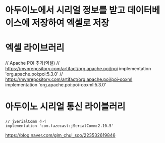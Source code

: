 # 아두이노에서 시리얼 정보를 받고 데이터베이스에 저장하여 엑셀로 저장

# 엑셀 라이브러리
 // Apache POI 추가(엑셀)
    // https://mvnrepository.com/artifact/org.apache.poi/poi
    implementation 'org.apache.poi:poi:5.3.0'
    // https://mvnrepository.com/artifact/org.apache.poi/poi-ooxml
    implementation 'org.apache.poi:poi-ooxml:5.3.0'
    
# 아두이노 시리얼 통신 라이블러리
    // jSerialComm 추가
    implementation 'com.fazecast:jSerialComm:2.10.5'


https://blog.naver.com/gim_chul_soo/223532619846
